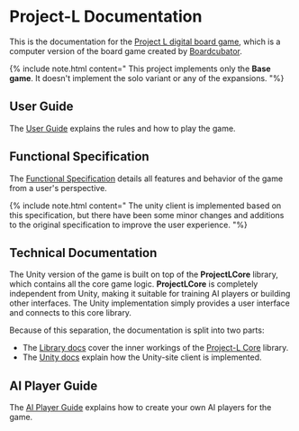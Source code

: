 <link rel='stylesheet' href='./css/markdown-alert.css'/>

# Project-L Documentation

This is the documentation for the [Project L digital board game](https://github.com/Couleslaw/Project-L), which is a computer version of the board game created by [Boardcubator](https://www.boardcubator.com/games/project-l/).

{% include note.html content="
This project implements only the **Base game**. It doesn't implement the solo variant or any of the expansions.
"%}

## User Guide

The [User Guide](./UserDocs/index) explains the rules and how to play the game.

## Functional Specification

The [Functional Specification](./FunctionDocs/index) details all features and behavior of the game from a user's perspective.

{% include note.html content="
The unity client is implemented based on this specification, but there have been some minor changes and additions to the original specification to improve the user experience.
"%}

## Technical Documentation

The Unity version of the game is built on top of the **ProjectLCore** library, which contains all the core game logic. **ProjectLCore** is completely independent from Unity, making it suitable for training AI players or building other interfaces. The Unity implementation simply provides a user interface and connects to this core library.

Because of this separation, the documentation is split into two parts:

- The [Library docs](./TechnicalDocs/core/index) cover the inner workings of the [Project-L Core](./ProjectLCoreDocs/index.html) library.
- The [Unity docs](./TechnicalDocs/unity/index) explain how the Unity-site client is implemented.

## AI Player Guide

The [AI Player Guide](./AIPlayerGuide/index) explains how to create your own AI players for the game.
